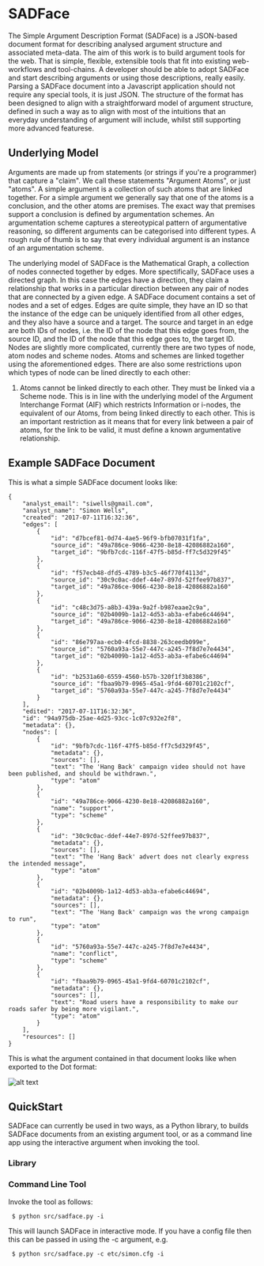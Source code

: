 # SADFace

The Simple Argument Description Format (SADFace) is a JSON-based document format for describing analysed argument structure and associated meta-data. The aim of this work is to build argument tools for the web. That is simple, flexible, extensible tools that fit into existing web-workflows and tool-chains. A developer should be able to adopt SADFace and start describing arguments or using those descriptions, really easily. Parsing a SADFace document into a Javascript application should not require any special tools, it is just JSON. The structure of the format has been designed to align with a straightforward model of argument structure, defined in such a way as to align with most of the intuitions that an everyday understanding of argument will include, whilst still supporting more advanced featurese.

## Underlying Model

Arguments are made up from statements (or strings if you're a programmer) that capture a "claim". We call these statements "Argument Atoms", or just "atoms". A simple argument is a collection of such atoms that are linked together. For a simple argument we generally say that one of the atoms is a conclusion, and the other atoms are premises. The exact way that premises support a conclusion is defined by argumentation schemes. An argumentation scheme captures a stereotypical pattern of argumentative reasoning, so different arguments can be categorised into different types. A rough rule of thumb is to say that every individual argument is an instance of an argumentation scheme.

The underlying model of SADFace is the Mathematical Graph, a collection of nodes connected together by edges. More spectifically, SADFace uses a directed graph. In this case the edges have a direction, they claim a relationship that works in a particular direction between any pair of nodes that are connected by a given edge. A SADFace document contains a set of nodes and a set of edges. Edges are quite simple, they have an ID so that the instance of the edge can be uniquely identified from all other edges, and they also have a source and a target. The source and target in an edge are both IDs of nodes, i.e. the ID of the node that this edge goes from, the source ID, and the ID of the node that this edge goes to, the target ID. Nodes are slightly more complicated, currently there are two types of node, atom nodes and scheme nodes. Atoms and schemes are linked together using the aforementioned edges. There are also some restrictions upon which types of node can be lined directly to each other:

1. Atoms cannot be linked directly to each other. They must be linked via a Scheme node. This is in line with the underlying model of the Argument Interchange Format (AIF) which restricts Information or i-nodes, the equivalent of our Atoms, from being linked directly to each other. This is an important restriction as it means that for every link between a pair of atoms, for the link to be valid, it must define a known argumentative relationship.




## Example SADFace Document

This is what a simple SADFace document looks like:

~~~~
{
    "analyst_email": "siwells@gmail.com", 
    "analyst_name": "Simon Wells", 
    "created": "2017-07-11T16:32:36", 
    "edges": [
        {
            "id": "d7bcef81-0d74-4ae5-96f9-bfb07031f1fa", 
            "source_id": "49a786ce-9066-4230-8e18-42086882a160", 
            "target_id": "9bfb7cdc-116f-47f5-b85d-ff7c5d329f45"
        }, 
        {
            "id": "f57ecb48-dfd5-4789-b3c5-46f770f4113d", 
            "source_id": "30c9c0ac-ddef-44e7-897d-52ffee97b837", 
            "target_id": "49a786ce-9066-4230-8e18-42086882a160"
        }, 
        {
            "id": "c48c3d75-a8b3-439a-9a2f-b987eaae2c9a", 
            "source_id": "02b4009b-1a12-4d53-ab3a-efabe6c44694", 
            "target_id": "49a786ce-9066-4230-8e18-42086882a160"
        }, 
        {
            "id": "86e797aa-ecb0-4fcd-8838-263ceedb099e", 
            "source_id": "5760a93a-55e7-447c-a245-7f8d7e7e4434", 
            "target_id": "02b4009b-1a12-4d53-ab3a-efabe6c44694"
        }, 
        {
            "id": "b2531a60-6559-4560-b57b-320f1f3b8386", 
            "source_id": "fbaa9b79-0965-45a1-9fd4-60701c2102cf", 
            "target_id": "5760a93a-55e7-447c-a245-7f8d7e7e4434"
        }
    ], 
    "edited": "2017-07-11T16:32:36", 
    "id": "94a975db-25ae-4d25-93cc-1c07c932e2f8", 
    "metadata": {}, 
    "nodes": [
        {
            "id": "9bfb7cdc-116f-47f5-b85d-ff7c5d329f45", 
            "metadata": {}, 
            "sources": [], 
            "text": "The 'Hang Back' campaign video should not have been published, and should be withdrawn.", 
            "type": "atom"
        }, 
        {
            "id": "49a786ce-9066-4230-8e18-42086882a160", 
            "name": "support", 
            "type": "scheme"
        }, 
        {
            "id": "30c9c0ac-ddef-44e7-897d-52ffee97b837", 
            "metadata": {}, 
            "sources": [], 
            "text": "The 'Hang Back' advert does not clearly express the intended message", 
            "type": "atom"
        }, 
        {
            "id": "02b4009b-1a12-4d53-ab3a-efabe6c44694", 
            "metadata": {}, 
            "sources": [], 
            "text": "The 'Hang Back' campaign was the wrong campaign to run", 
            "type": "atom"
        }, 
        {
            "id": "5760a93a-55e7-447c-a245-7f8d7e7e4434", 
            "name": "conflict", 
            "type": "scheme"
        }, 
        {
            "id": "fbaa9b79-0965-45a1-9fd4-60701c2102cf", 
            "metadata": {}, 
            "sources": [], 
            "text": "Road users have a responsibility to make our roads safer by being more vigilant.", 
            "type": "atom"
        }
    ], 
    "resources": []
}
~~~~

This is what the argument contained in that document looks like when exported to the Dot format:

![alt text](https://raw.githubusercontent.com/siwells/SADFace/master/examples/hangback/data.png "Extract from the Hang Back analysis")


## QuickStart

SADFace can currently be used in two ways, as a Python library, to builds SADFace documents from an existing argument tool, or as a command line app using the interactive argument when invoking the tool.

### Library

### Command Line Tool

Invoke the tool as follows: 

~~~~
 $ python src/sadface.py -i
~~~~

This will launch SADFace in interactive mode. If you have a config file then this can be passed in using the -c argument, e.g.

~~~~
 $ python src/sadface.py -c etc/simon.cfg -i
~~~~



